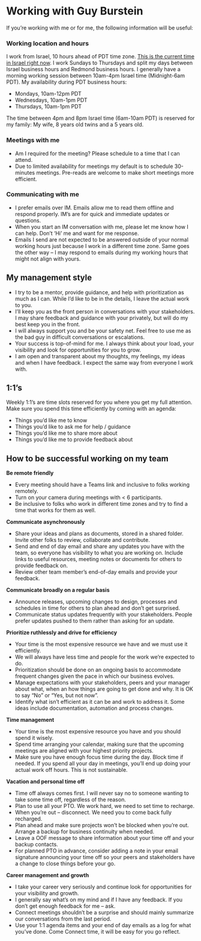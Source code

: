 # Working with Guy Burstein

If you’re working with me or for me, the following information will be useful:

### Working location and hours
I work from Israel, 10 hours ahead of PDT time zone. [This is the current time in Israel right now](https://www.google.com/search?q=israel+time+now). I work Sundays to Thursdays and split my days between Israel business hours and Redmond business hours. I generally have a morning working session between 10am-4pm Israel time (Midnight-6am PDT). My availability during PDT business hours: 
-	 Mondays, 10am-12pm PDT
-	 Wednesdays, 10am-1pm PDT
-	 Thursdays, 10am-1pm PDT

The time between 4pm and 8pm Israel time (6am-10am PDT) is reserved for my family: My wife, 8 years old twins and a 5 years old.

### Meetings with me
-	Am I required for the meeting? Please schedule to a time that I can attend.
-	Due to limited availability for meetings my default is to schedule 30-minutes meetings. Pre-reads are welcome to make short meetings more efficient.

### Communicating with me
-	I prefer emails over IM. Emails allow me to read them offline and respond properly. IM’s are for quick and immediate updates or questions.
-	When you start an IM conversation with me, please let me know how I can help. Don’t ‘Hi’ me and want for me response.
-	Emails I send are not expected to be answered outside of your normal working hours just because I work in a different time zone. Same goes the other way – I may respond to emails during my working hours that might not align with yours.

## My management style
-	I try to be a mentor, provide guidance, and help with prioritization as much as I can. While I’d like to be in the details, I leave the actual work to you.
-	I’ll keep you as the front person in conversations with your stakeholders. I may share feedback and guidance with your privately, but will do my best keep you in the front.
-	I will always support you and be your safety net. Feel free to use me as the bad guy in difficult conversations or escalations.
-	Your success is top-of-mind for me. I always think about your load, your visibility and look for opportunities for you to grow.
-	I am open and transparent about my thoughts, my feelings, my ideas and when I have feedback. I expect the same way from everyone I work with.

## 1:1’s
Weekly 1:1’s are time slots reserved for you where you get my full attention. Make sure you spend this time efficiently by coming with an agenda:
-	Things you’d like me to know
-	Things you’d like to ask me for help / guidance
- Things you’d like me to share more about
-	Things you’d like me to provide feedback about

## How to be successful working on my team

**Be remote friendly**
 -	Every meeting should have a Teams link and inclusive to folks working remotely. 
 -	Turn on your camera during meetings with < 6 participants.
 -	Be inclusive to folks who work in different time zones and try to find a time that works for them as well.
 
**Communicate asynchronously**
- Share your ideas and plans as documents, stored in a shared folder. Invite other folks to review, collaborate and contribute.
- Send and end of day email and share any updates you have with the team, so everyone has visibility to what you are working on. Include links to useful resources, meeting notes or documents for others to provide feedback on.
- Review other team member’s end-of-day emails and provide your feedback.

**Communicate broadly on a regular basis**
- Announce releases, upcoming changes to design, processes and schedules in time for others to plan ahead and don’t get surprised.
-	Communicate status updates frequently with your stakeholders. People prefer updates pushed to them rather than asking for an update.

**Prioritize ruthlessly and drive for efficiency**
-	Your time is the most expensive resource we have and we must use it efficiently.
-	We will always have less time and people for the work we’re expected to do. 
-	Prioritization should be done on an ongoing basis to accommodate frequent changes given the pace in which our business evolves.
-	Manage expectations with your stakeholders, peers and your manager about what, when an how things are going to get done and why. It is OK to say “No” or “Yes, but not now”.
-	Identify what isn’t efficient as it can be and work to address it. Some ideas include documentation, automation and process changes.

**Time management**
-	Your time is the most expensive resource you have and you should spend it wisely.
-	Spend time arranging your calendar, making sure that the upcoming meetings are aligned with your highest priority projects. 
-	Make sure you have enough focus time during the day. Block time if needed. If you spend all your day in meetings, you’ll end up doing your actual work off hours. This is not sustainable. 

**Vacation and personal time off**
-	Time off always comes first. I will never say no to someone wanting to take some time off, regardless of the reason.
-	Plan to use all your PTO. We work hard, we need to set time to recharge.
-	When you’re out – disconnect. We need you to come back fully recharged.
-	Plan ahead and make sure projects won’t be blocked when you’re out. Arrange a backup for business continuity when needed.
-	Leave a OOF message to share information about your time off and your backup contacts.
-	For planned PTO in advance, consider adding a note in your email signature announcing your time off so your peers and stakeholders have a change to close things before your go.

**Career management and growth**
-	I take your career very seriously and continue look for opportunities for your visibility and growth.
-	I generally say what’s on my mind and if I have any feedback. If you don’t get enough feedback for me – ask.
-	Connect meetings shouldn’t be a surprise and should mainly summarize our conversations from the last period. 
-	Use your 1:1 agenda items and your end of day emails as a log for what you’ve done. Come Connect time, it will be easy for you go reflect.


